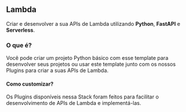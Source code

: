 
## **Lambda**

Criar e desenvolver a sua APIs de Lambda utilizando **Python**, **FastAPI** e **Serverless**. 

### **O que é?**
Você pode criar um projeto Python básico com esse template para desenvolver seus projetos ou usar este template junto com os nossos Plugins para criar a suas APIs de Lambda. 

#### **Como customizar?** 

Os Plugins disponíveis nessa Stack foram feitos para facilitar o desenvolvimento de APIs de Lambda e implementá-las. 
